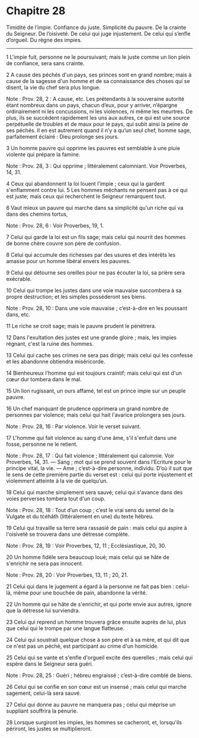 # Chapitre 28

Timidité de l’impie.
Confiance du juste.
Simplicité du pauvre.
De la crainte du Seigneur.
De l’oisiveté.
De celui qui juge injustement.
De celui qui s’enfle d’orgueil.
Du règne des impies.

***

1 L'impie fuit, personne ne le poursuivant; mais le juste comme un lion plein de confiance, sera sans crainte.


2 A cause des péchés d'un pays, ses princes sont en grand nombre; mais à cause de la sagesse d'un homme et de sa connaissance des choses qui se disent, la vie du chef sera plus longue.

<span class="bible-note">Note : </span> Prov. 28, 2 : A cause, etc. Les prétendants à la souveraine autorité étant nombreux dans un pays, chacun d’eux, pour y arriver, n’épargne ordinairement ni les concussions, ni les violences, ni même les meurtres. De plus, ils se succèdent rapidement les uns aux autres, ce qui est une source perpétuelle de troubles et de maux pour le pays, qui subit ainsi la peine de ses péchés. Il en est autrement quand il n’y a qu’un seul chef, homme sage, parfaitement éclairé : Dieu prolonge ses jours.


3 Un homme pauvre qui opprime les pauvres est semblable à une pluie violente qui prépare la famine.

<span class="bible-note">Note : </span> Prov. 28, 3 : Qui opprime ; littéralement calomniant. Voir Proverbes, 14, 31.


4 Ceux qui abandonnent la loi louent l'impie ; ceux qui la gardent s'enflamment contre lui. 5 Les hommes méchants ne pensent pas à ce qui est juste; mais ceux qui recherchent le Seigneur remarquent tout.


6 Vaut mieux un pauvre qui marche dans sa simplicité qu'un riche qui va dans des chemins tortus,

<span class="bible-note">Note : </span> Prov. 28, 6 : Voir Proverbes, 19, 1.


7 Celui qui garde la loi est un fils sage; mais celui qui nourrit des hommes de bonne chère couvre son père de confusion.


8 Celui qui accumule des richesses par des usures et des intérêts les amasse pour un homme libéral envers les pauvres.


9 Celui qui détourne ses oreilles pour ne pas écouter la loi, sa prière sera exécrable.


10 Celui qui trompe les justes dans une voie mauvaise succombera à sa propre destruction; et les simples posséderont ses biens.

<span class="bible-note">Note : </span> Prov. 28, 10 : Dans une voie mauvaise ; c’est-à-dire en les poussant dans, etc.


11 Le riche se croit sage; mais le pauvre prudent le pénétrera.


12 Dans l'exultation des justes est une grande gloire ; mais, les impies régnant, c'est la ruine des hommes.


13 Celui qui cache ses crimes ne sera pas dirigé; mais celui qui les confesse et les abandonne obtiendra miséricorde.


14 Bienheureux l'homme qui est toujours craintif; mais celui qui est d'un cœur dur tombera dans le mal.


15 Un lion rugissant, un ours affamé, tel est un prince impie sur un peuple pauvre.


16 Un chef manquant de prudence opprimera un grand nombre de personnes par violence; mais celui qui hait l'avarice prolongera ses jours.

<span class="bible-note">Note : </span> Prov. 28, 16 : Par violence. Voir le verset suivant.


17 L'homme qui fait violence au sang d'une âme, s'il s'enfuit dans une fosse, personne ne le retient.

<span class="bible-note">Note : </span> Prov. 28, 17 : Qui fait violence ; littéralement qui calomnie. Voir Proverbes, 14, 31. ― Sang ; mot qui se prend souvent dans l’Ecriture pour le principe vital, la vie. ― Ame ; c’est-à-dire personne, individu. D’où il suit que le sens de cette première partie du verset est : celui qui porte injustement et violemment atteinte à la vie de quelqu’un.


18 Celui qui marche simplement sera sauvé; celui qui s'avance dans des voies perverses tombera tout d'un coup.

<span class="bible-note">Note : </span> Prov. 28, 18 : Tout d’un coup ; c’est le vrai sens du semel de la Vulgate et du tcéhâth (littéralement en une) du texte hébreu.


19 Celui qui travaille sa terre sera rassasié de pain : mais celui qui aspire à l'oisiveté se trouvera dans une détresse complète.

<span class="bible-note">Note : </span> Prov. 28, 19 : Voir Proverbes, 12, 11 ; Ecclésiastique, 20, 30.


20 Un homme fidèle sera beaucoup loué; mais celui qui se hâte de s'enrichir ne sera pas innocent.

<span class="bible-note">Note : </span> Prov. 28, 20 : Voir Proverbes, 13, 11 ; 20, 21.


21 Celui qui dans le jugement a égard à la personne ne fait pas bien : celui-là, même pour une bouchée de pain, abandonne la vérité.


22 Un homme qui se hâte de s'enrichir, et qui porte envie aux autres, ignore que la détresse lui surviendra.


23 Celui qui reprend un homme trouvera grâce ensuite auprès de lui, plus que celui qui le trompe par une langue flatteuse.


24 Celui qui soustrait quelque chose à son père et à sa mère, et qui dit que ce n'est pas un péché, est participant au crime d'un homicide.


25 Celui qui se vante et s'enfle d'orgueil excite des querelles ; mais celui qui espère dans le Seigneur sera guéri.

<span class="bible-note">Note : </span> Prov. 28, 25 : Guéri ; hébreu engraissé ; c’est-à-dire comblé de biens.


26 Celui qui se confie en son cœur est un insensé ; mais celui qui marche sagement, celui-là sera sauvé.


27 Celui qui donne au pauvre ne manquera pas ; celui qui méprise un suppliant souffrira la pénurie.


28 Lorsque surgiront les impies, les hommes se cacheront, et, lorsqu'ils périront, les justes se multiplieront.

